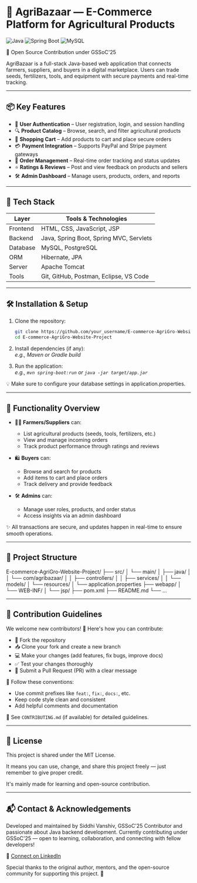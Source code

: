 # 🌾 AgriBazaar — E-Commerce Platform for Agricultural Products

![Java](https://img.shields.io/badge/Java-ED8B00?style=for-the-badge&logo=java&logoColor=white)
![Spring Boot](https://img.shields.io/badge/Spring%20Boot-6DB33F?style=for-the-badge&logo=spring-boot&logoColor=white)
![MySQL](https://img.shields.io/badge/MySQL-005C84?style=for-the-badge&logo=mysql&logoColor=white)

🚀 Open Source Contribution under GSSoC'25

AgriBazaar is a full-stack Java-based web application that connects farmers, suppliers, and buyers in a digital marketplace. Users can trade seeds, fertilizers, tools, and equipment with secure payments and real-time tracking.

---

## 📦 Key Features

- 👤 **User Authentication** – User registration, login, and session handling  
- 🔍 **Product Catalog** – Browse, search, and filter agricultural products  
- 🛒 **Shopping Cart** – Add products to cart and place secure orders  
- 💳 **Payment Integration** – Supports PayPal and Stripe payment gateways  
- 🚚 **Order Management** – Real-time order tracking and status updates  
- ⭐ **Ratings & Reviews** – Post and view feedback on products and sellers  
- 🛠️ **Admin Dashboard** – Manage users, products, orders, and reports

---

## 🤖 Tech Stack

| Layer       | Tools & Technologies                        |
|-------------|---------------------------------------------|
| Frontend    | HTML, CSS, JavaScript, JSP                  |
| Backend     | Java, Spring Boot, Spring MVC, Servlets     |
| Database    | MySQL, PostgreSQL                           |
| ORM         | Hibernate, JPA                              |
| Server      | Apache Tomcat                               |
| Tools       | Git, GitHub, Postman, Eclipse, VS Code      |

---

## 🛠️ Installation & Setup

1. Clone the repository:
   ```bash
   git clone https://github.com/your_username/E-commerce-AgriGro-Website-Project.git
   cd E-commerce-AgriGro-Website-Project
   ``` 

2. Install dependencies (if any):  
   _e.g., Maven or Gradle build_

3. Run the application:  
   _e.g., `mvn spring-boot:run` or `java -jar target/app.jar`_


💡 Make sure to configure your database settings in application.properties.

---

## 🎯 Functionality Overview

- 👨‍🌾 **Farmers/Suppliers** can:
  - List agricultural products (seeds, tools, fertilizers, etc.)
  - View and manage incoming orders
  - Track product performance through ratings and reviews

- 🛍️ **Buyers** can:
  - Browse and search for products
  - Add items to cart and place orders
  - Track delivery and provide feedback

- 🛠️ **Admins** can:
  - Manage user roles, products, and order status
  - Access insights via an admin dashboard

✨ All transactions are secure, and updates happen in real-time to ensure smooth operations.

---

## 📂 Project Structure

E-commerce-AgriGro-Website-Project/
├── src/
│   └── main/
│       ├── java/
│       │   └── com/agribazaar/
│       │       ├── controllers/
│       │       ├── services/
│       │       └── models/
│       └── resources/
│           └── application.properties
├── webapp/
│   └── WEB-INF/
│       └── jsp/
├── pom.xml
├── README.md
└── ...

---

## 👥 Contribution Guidelines

We welcome new contributors! 🌟 Here's how you can contribute:

- 🍴 Fork the repository
- 📥 Clone your fork and create a new branch
- 💻 Make your changes (add features, fix bugs, improve docs)
- ✅ Test your changes thoroughly
- 🔁 Submit a Pull Request (PR) with a clear message

📌 Follow these conventions:
- Use commit prefixes like `feat:`, `fix:`, `docs:`, etc.
- Keep code style clean and consistent
- Add helpful comments and documentation

📄 See `CONTRIBUTING.md` (if available) for detailed guidelines.

---

## 📄 License
This project is shared under the MIT License.

It means you can use, change, and share this project freely — just remember to give proper credit.

It's mainly made for learning and open-source contribution.

---

## 📬 Contact & Acknowledgements
Developed and maintained by Siddhi Vanshiv, GSSoC'25 Contributor and passionate about Java backend development.
Currently contributing under GSSoC'25 — open to learning, collaboration, and connecting with fellow developers!

🔗 [Connect on LinkedIn](https://www.linkedin.com/in/siddhi-vanshiv/)

Special thanks to the original author, mentors, and the open-source community for supporting this project. 🌱